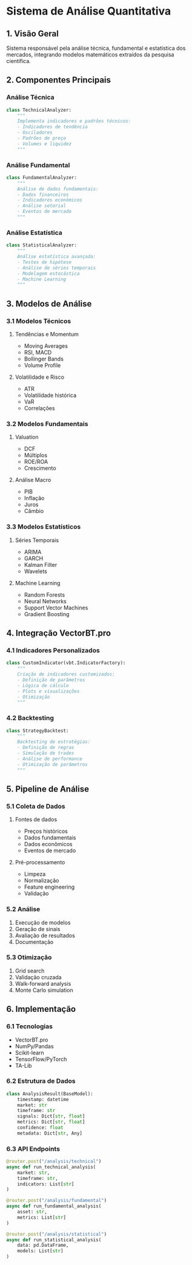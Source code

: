 # Sistema de Análise Quantitativa

## 1. Visão Geral
Sistema responsável pela análise técnica, fundamental e estatística dos mercados, integrando modelos matemáticos extraídos da pesquisa científica.

## 2. Componentes Principais

### Análise Técnica
```python
class TechnicalAnalyzer:
    """
    Implementa indicadores e padrões técnicos:
    - Indicadores de tendência
    - Osciladores
    - Padrões de preço
    - Volumes e liquidez
    """
```

### Análise Fundamental
```python
class FundamentalAnalyzer:
    """
    Análise de dados fundamentais:
    - Dados financeiros
    - Indicadores econômicos
    - Análise setorial
    - Eventos de mercado
    """
```

### Análise Estatística
```python
class StatisticalAnalyzer:
    """
    Análise estatística avançada:
    - Testes de hipótese
    - Análise de séries temporais
    - Modelagem estocástica
    - Machine Learning
    """
```

## 3. Modelos de Análise

### 3.1 Modelos Técnicos
1. Tendências e Momentum
   - Moving Averages
   - RSI, MACD
   - Bollinger Bands
   - Volume Profile

2. Volatilidade e Risco
   - ATR
   - Volatilidade histórica
   - VaR
   - Correlações

### 3.2 Modelos Fundamentais
1. Valuation
   - DCF
   - Múltiplos
   - ROE/ROA
   - Crescimento

2. Análise Macro
   - PIB
   - Inflação
   - Juros
   - Câmbio

### 3.3 Modelos Estatísticos
1. Séries Temporais
   - ARIMA
   - GARCH
   - Kalman Filter
   - Wavelets

2. Machine Learning
   - Random Forests
   - Neural Networks
   - Support Vector Machines
   - Gradient Boosting

## 4. Integração VectorBT.pro

### 4.1 Indicadores Personalizados
```python
class CustomIndicator(vbt.IndicatorFactory):
    """
    Criação de indicadores customizados:
    - Definição de parâmetros
    - Lógica de cálculo
    - Plots e visualizações
    - Otimização
    """
```

### 4.2 Backtesting
```python
class StrategyBacktest:
    """
    Backtesting de estratégias:
    - Definição de regras
    - Simulação de trades
    - Análise de performance
    - Otimização de parâmetros
    """
```

## 5. Pipeline de Análise

### 5.1 Coleta de Dados
1. Fontes de dados
   - Preços históricos
   - Dados fundamentais
   - Dados econômicos
   - Eventos de mercado

2. Pré-processamento
   - Limpeza
   - Normalização
   - Feature engineering
   - Validação

### 5.2 Análise
1. Execução de modelos
2. Geração de sinais
3. Avaliação de resultados
4. Documentação

### 5.3 Otimização
1. Grid search
2. Validação cruzada
3. Walk-forward analysis
4. Monte Carlo simulation

## 6. Implementação

### 6.1 Tecnologias
- VectorBT.pro
- NumPy/Pandas
- Scikit-learn
- TensorFlow/PyTorch
- TA-Lib

### 6.2 Estrutura de Dados
```python
class AnalysisResult(BaseModel):
    timestamp: datetime
    market: str
    timeframe: str
    signals: Dict[str, float]
    metrics: Dict[str, float]
    confidence: float
    metadata: Dict[str, Any]
```

### 6.3 API Endpoints
```python
@router.post("/analysis/technical")
async def run_technical_analysis(
    market: str,
    timeframe: str,
    indicators: List[str]
)

@router.post("/analysis/fundamental")
async def run_fundamental_analysis(
    asset: str,
    metrics: List[str]
)

@router.post("/analysis/statistical")
async def run_statistical_analysis(
    data: pd.DataFrame,
    models: List[str]
)
```

